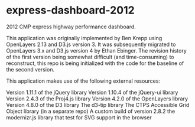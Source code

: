 # express-dashboard-2012
2012 CMP express highway performance dashboard.

This application was originally implemented by Ben Krepp using OpenLayers 2.13 and D3.js version 3. It was subsequently migrated to OpenLayers 3.x and D3.js version 4 by Ethan Ebinger. The revision history of the first version being somewhat difficult (and time-consuming) to reconstruct, this repo is being initialized with the code for the baseline of the second version.

This application makes use of the following external resources:

Version 1.11.1 of the jQuery library
Version 1.10.4 of the jQuery-ui library
Version 2.4.3 of the Proj4.js library
Version 4.2.0 of the OpenLayers library
Version 4.8.0 of the D3 library
The d3-tip library
The CTPS Accessible Grid Object library (in a separate repo)
A custom build of version 2.8.2 the modernizr.js library that test for SVG support in the browser

